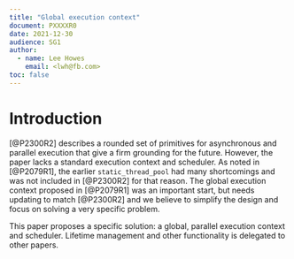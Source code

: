 ```yaml
---
title: "Global execution context"
document: PXXXXR0
date: 2021-12-30
audience: SG1
author:
  - name: Lee Howes
    email: <lwh@fb.com>
toc: false
---
```



# Introduction
[@P2300R2] describes a rounded set of primitives for asynchronous and parallel execution that give a firm grounding for the future.
However, the paper lacks a standard execution context and scheduler.
As noted in [@P2079R1], the earlier `static_thread_pool` had many shortcomings and was not included in [@P2300R2] for that reason.
The global execution context proposed in [@P2079R1] was an important start, but needs updating to match [@P2300R2] and we believe to simplify the design and focus on solving a very specific problem.

This paper proposes a specific solution: a global, parallel execution context and scheduler. Lifetime management and other functionality is delegated to other papers.
